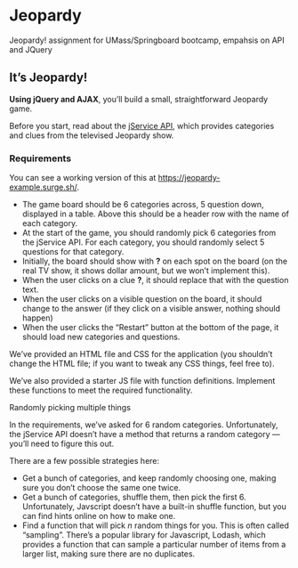 # Jeopardy
Jeopardy! assignment for UMass/Springboard bootcamp, empahsis on API and JQuery

<div class="section" id="it-s-jeopardy">
<h2>It’s Jeopardy!</h2>
<p><strong>Using jQuery and AJAX</strong>, you’ll build a small, straightforward Jeopardy game.</p>
<p>Before you start, read about the <a class="reference external" href="http://jservice.io/">jService API</a>,
which provides categories and clues from the televised Jeopardy show.</p>
<div class="section" id="requirements">
<h3>Requirements</h3>
<p>You can see a working version of this at <a class="reference external" href="https://jeopardy-example.surge.sh/">https://jeopardy-example.surge.sh/</a>.</p>
<ul class="simple">
<li>The game board should be 6 categories across, 5 question down, displayed in
a table. Above this should be a header row with the name of each category.</li>
<li>At the start of the game, you should randomly pick 6 categories from the
jService API. For each category, you should randomly select 5 questions
for that category.</li>
<li>Initially, the board should show with <strong>?</strong> on each spot on the board (on
the real TV show, it shows dollar amount, but we won’t implement this).</li>
<li>When the user clicks on a clue <strong>?</strong>, it should replace that with the question
text.</li>
<li>When the user clicks on a visible question on the board, it should change to
the answer (if they click on a visible answer, nothing should happen)</li>
<li>When the user clicks the “Restart” button at the bottom of the page, it should
load new categories and questions.</li>
</ul>
<p>We’ve provided an HTML file and CSS for the application (you shouldn’t change
the HTML file; if you want to tweak any CSS things, feel free to).</p>
<p>We’ve also provided a starter JS file with function definitions. Implement
these functions to meet the required functionality.</p>
<div class="admonition note">
<p>Randomly picking multiple things</p>
<p>In the requirements, we’ve asked for 6 random categories. Unfortunately,
the jService API doesn’t have a method that returns a random category —
you’ll need to figure this out.</p>
<p>There are a few possible strategies here:</p>
<ul class="last simple">
<li>Get a bunch of categories, and keep randomly choosing one, making sure
you don’t choose the same one twice.</li>
<li>Get a bunch of categories, shuffle them, then pick the first 6.
Unfortunately, Javscript doesn’t have a built-in shuffle function, but
you can find hints online on how to make one.</li>
<li>Find a function that will pick <em>n</em> random things for you. This is often
called “sampling”. There’s a popular library for Javascript, Lodash,
which provides a function that can sample a particular number of items
from a larger list, making sure there are no duplicates.</li>
</ul>
</div>
</div>
</div>

